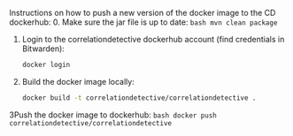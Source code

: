 Instructions on how to push a new version of the docker image to the CD dockerhub:
0. Make sure the jar file is up to date:
    ```bash
    mvn clean package
    ```
1. Login to the correlationdetective dockerhub account (find credentials in Bitwarden):
    ```bash
    docker login
    ```
2. Build the docker image locally:
    ```bash
    docker build -t correlationdetective/correlationdetective .
    ```
3Push the docker image to dockerhub:
    ```bash
    docker push correlationdetective/correlationdetective
    ```